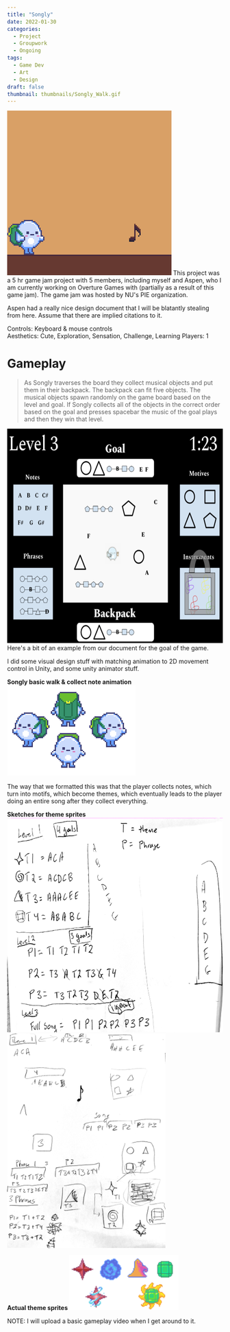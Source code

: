 ```yaml
---
title: "Songly"
date: 2022-01-30
categories: 
  - Project
  - Groupwork
  - Ongoing
tags:
  - Game Dev
  - Art
  - Design
draft: false
thumbnail: thumbnails/Songly_Walk.gif
---
```

<img src = "Songly_Promo-export.gif" description = "Small blob wearing a backpack yoinks a music note. Logo that reads 'Songly' drops down from above, and then disappears. The note grows back like a plant; this gif is a loop.">
This project was a 5 hr game jam project with 5 members, including myself and Aspen, who I am currently working on Overture Games with (partially as a result of this game jam). The game jam was hosted by NU's PIE organization.

Aspen had a really nice design document that I will be blatantly stealing from here. Assume that there are implied citations to it. 

Controls: Keyboard & mouse controls  
Aesthetics: Cute, Exploration, Sensation, Challenge, Learning
Players: 1

# Gameplay
> As Songly traverses the board they collect musical objects and put them in their backpack. The backpack can fit five objects. The musical objects spawn randomly on the game board based on the level and goal. If Songly collects all of the objects in the correct order based on the goal and presses spacebar the music of the goal plays and then they win that level. 

<img src = "brainstorm.png" height = 500>
Here's a bit of an example from our document for the goal of the game. 

I did some visual design stuff with matching animation to 2D movement control in Unity, and some unity animator stuff. 

**Songly basic walk & collect note animation**
<img src = "All_Walks.gif">

The way that we formatted this was that the player collects notes, which turn into motifs, which become themes, which eventually leads to the player doing an entire song after they collect everything. 

**Sketches for theme sprites**
<img src = "Theme_Visual.png" height = 500>
<img src = "Theme_Brainstorm.png" height = 500>

**Actual theme sprites**
<img src = "icons.gif" height = 128>

NOTE: I will upload a basic gameplay video when I get around to it.

